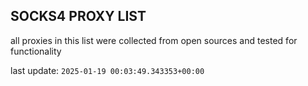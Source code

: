 ## SOCKS4 PROXY LIST

all proxies in this list were collected from open sources and tested for functionality

last update: `2025-01-19 00:03:49.343353+00:00`